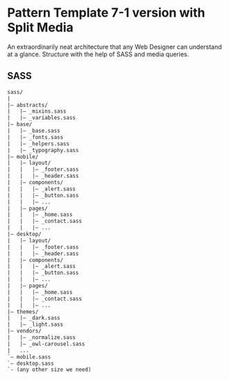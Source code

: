 # Pattern Template 7-1 version with Split Media

An extraordinarily neat architecture that any Web Designer can understand at a glance. Structure with the help of SASS and media queries.

## SASS

``` txt
sass/
|
|– abstracts/
|   |– _mixins.sass
|   |– _variables.sass
|– base/
|   |– _base.sass
|   |– _fonts.sass
|   |– _helpers.sass
|   |– _typography.sass
|– mobile/
|   |– layout/
|   |   |– _footer.sass
|   |   |– _header.sass
|   |– components/
|   |   |– _alert.sass
|   |   |– _button.sass
|   |   |– ...
|   |– pages/
|   |   |– _home.sass
|   |   |– _contact.sass
|   |   |– ...
|– desktop/
|   |– layout/
|   |   |– _footer.sass
|   |   |– _header.sass
|   |– components/
|   |   |– _alert.sass
|   |   |– _button.sass
|   |   |– ...
|   |– pages/
|   |   |– _home.sass
|   |   |– _contact.sass
|   |   |– ...
|– themes/
|   |– _dark.sass
|   |– _light.sass
|– vendors/
|   |– _normalize.sass
|   |– _owl-carousel.sass
|   ...
`– mobile.sass
`– desktop.sass
`- (any other size we need)
